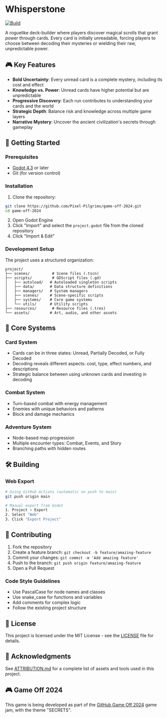 # Whisperstone

[![Build](https://github.com/Pixel-Pilgrims/game-off-2024/actions/workflows/build.yml/badge.svg)](https://github.com/Pixel-Pilgrims/game-off-2024/actions/workflows/build.yml)

A roguelike deck-builder where players discover magical scrolls that grant power through cards. Every card is initially unreadable, forcing players to choose between decoding their mysteries or wielding their raw, unpredictable power.

## 🎮 Key Features

- **Bold Uncertainty**: Every unread card is a complete mystery, including its cost and effect
- **Knowledge vs. Power**: Unread cards have higher potential but are unpredictable
- **Progressive Discovery**: Each run contributes to understanding your cards and the world
- **Strategic Depth**: Balance risk and knowledge across multiple game layers
- **Narrative Mystery**: Uncover the ancient civilization's secrets through gameplay

## 🚀 Getting Started

### Prerequisites

- [Godot 4.3](https://godotengine.org/download) or later
- Git (for version control)

### Installation

1. Clone the repository:
```bash
git clone https://github.com/Pixel-Pilgrims/game-off-2024.git
cd game-off-2024
```

2. Open Godot Engine
3. Click "Import" and select the `project.godot` file from the cloned repository
4. Click "Import & Edit"

### Development Setup

The project uses a structured organization:

```
project/
├── scenes/          # Scene files (.tscn)
├── scripts/         # GDScript files (.gd)
│   ├── autoload/   # Autoloaded singleton scripts
│   ├── data/       # Data structure definitions
│   ├── managers/   # System managers
│   ├── scenes/     # Scene-specific scripts
│   ├── systems/    # Core game systems
│   └── utils/      # Utility scripts
├── resources/       # Resource files (.tres)
└── assets/         # Art, audio, and other assets
```

## 🎯 Core Systems

### Card System
- Cards can be in three states: Unread, Partially Decoded, or Fully Decoded
- Decoding reveals different aspects: cost, type, effect numbers, and descriptions
- Strategic balance between using unknown cards and investing in decoding

### Combat System
- Turn-based combat with energy management
- Enemies with unique behaviors and patterns
- Block and damage mechanics

### Adventure System
- Node-based map progression
- Multiple encounter types: Combat, Events, and Story
- Branching paths with hidden routes

## 🛠 Building

### Web Export
```bash
# Using GitHub Actions (automatic on push to main)
git push origin main

# Manual export from Godot
1. Project > Export
2. Select "Web"
3. Click "Export Project"
```

## 🤝 Contributing

1. Fork the repository
2. Create a feature branch: `git checkout -b feature/amazing-feature`
3. Commit your changes: `git commit -m 'Add amazing feature'`
4. Push to the branch: `git push origin feature/amazing-feature`
5. Open a Pull Request

### Code Style Guidelines

- Use PascalCase for node names and classes
- Use snake_case for functions and variables
- Add comments for complex logic
- Follow the existing project structure

## 📝 License

This project is licensed under the MIT License - see the [LICENSE](LICENSE) file for details.

## 🙏 Acknowledgments

See [ATTRIBUTION.md](ATTRIBUTION.md) for a complete list of assets and tools used in this project.

## 🎮 Game Off 2024

This game is being developed as part of the [GitHub Game Off 2024](https://itch.io/jam/game-off-2024) game jam, with the theme "SECRETS".
